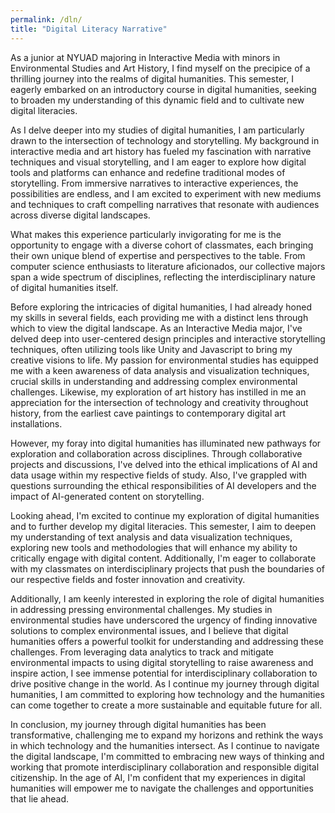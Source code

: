 ```yaml
---
permalink: /dln/
title: "Digital Literacy Narrative"
---
```

As a junior at NYUAD majoring in Interactive Media with minors in Environmental Studies and Art History, I find myself on the precipice of a thrilling journey into the realms of digital humanities. This semester, I eagerly embarked on an introductory course in digital humanities, seeking to broaden my understanding of this dynamic field and to cultivate new digital literacies.

As I delve deeper into my studies of digital humanities, I am particularly drawn to the intersection of technology and storytelling. My background in interactive media and art history has fueled my fascination with narrative techniques and visual storytelling, and I am eager to explore how digital tools and platforms can enhance and redefine traditional modes of storytelling. From immersive narratives to interactive experiences, the possibilities are endless, and I am excited to experiment with new mediums and techniques to craft compelling narratives that resonate with audiences across diverse digital landscapes.

What makes this experience particularly invigorating for me is the opportunity to engage with a diverse cohort of classmates, each bringing their own unique blend of expertise and perspectives to the table. From computer science enthusiasts to literature aficionados, our collective majors span a wide spectrum of disciplines, reflecting the interdisciplinary nature of digital humanities itself.

Before exploring the intricacies of digital humanities, I had already honed my skills in several fields, each providing me with a distinct lens through which to view the digital landscape. As an Interactive Media major, I've delved deep into user-centered design principles and interactive storytelling techniques, often utilizing tools like Unity and Javascript to bring my creative visions to life. My passion for environmental studies has equipped me with a keen awareness of data analysis and visualization techniques, crucial skills in understanding and addressing complex environmental challenges. Likewise, my exploration of art history has instilled in me an appreciation for the intersection of technology and creativity throughout history, from the earliest cave paintings to contemporary digital art installations.

However, my foray into digital humanities has illuminated new pathways for exploration and collaboration across disciplines. Through collaborative projects and discussions, I've delved into the ethical implications of AI and data usage within my  respective fields of study. Also, I've grappled with questions surrounding the ethical responsibilities of AI developers and the impact of AI-generated content on storytelling. 

Looking ahead, I'm excited to continue my exploration of digital humanities and to further develop my digital literacies. This semester, I aim to deepen my understanding of text analysis and data visualization techniques, exploring new tools and methodologies that will enhance my ability to critically engage with digital content. Additionally, I'm eager to collaborate with my classmates on interdisciplinary projects that push the boundaries of our respective fields and foster innovation and creativity.

Additionally, I am keenly interested in exploring the role of digital humanities in addressing pressing environmental challenges. My studies in environmental studies have underscored the urgency of finding innovative solutions to complex environmental issues, and I believe that digital humanities offers a powerful toolkit for understanding and addressing these challenges. From leveraging data analytics to track and mitigate environmental impacts to using digital storytelling to raise awareness and inspire action, I see immense potential for interdisciplinary collaboration to drive positive change in the world. As I continue my journey through digital humanities, I am committed to exploring how technology and the humanities can come together to create a more sustainable and equitable future for all.


In conclusion, my journey through digital humanities has been transformative, challenging me to expand my horizons and rethink the ways in which technology and the humanities intersect. As I continue to navigate the digital landscape, I'm committed to embracing new ways of thinking and working that promote interdisciplinary collaboration and responsible digital citizenship. In the age of AI, I'm confident that my experiences in digital humanities will empower me to navigate the challenges and opportunities that lie ahead.


